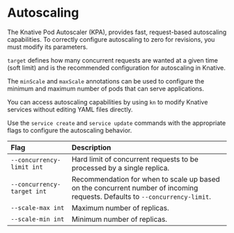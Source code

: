 # Autoscaling

The Knative Pod Autoscaler (KPA), provides fast, request-based autoscaling
capabilities. To correctly configure autoscaling to zero for revisions, you must
modify its parameters.

`target` defines how many concurrent requests are wanted at a given time (soft
limit) and is the recommended configuration for autoscaling in Knative.

The `minScale` and `maxScale` annotations can be used to configure the minimum
and maximum number of pods that can serve applications.

You can access autoscaling capabilities by using `kn` to modify Knative services
without editing YAML files directly.

Use the `service create` and `service update` commands with the appropriate
flags to configure the autoscaling behavior.

| Flag                       | Description                                                                                                                 |
| :------------------------- | :-------------------------------------------------------------------------------------------------------------------------- |
| `--concurrency-limit int`  | Hard limit of concurrent requests to be processed by a single replica.                                                      |
| `--concurrency-target int` | Recommendation for when to scale up based on the concurrent number of incoming requests. Defaults to `--concurrency-limit`. |
| `--scale-max int`          | Maximum number of replicas.                                                                                                 |
| `--scale-min int`          | Minimum number of replicas.                                                                                                 |
